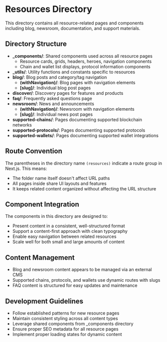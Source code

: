 # Resources Directory

This directory contains all resource-related pages and components including blog, newsroom, documentation, and support materials.

## Directory Structure

- **_components/**: Shared components used across all resource pages
  - Resource cards, grids, headers, heroes, navigation components
  - Chain and wallet list displays, protocol information components
- **_utils/**: Utility functions and constants specific to resources
- **blog/**: Blog posts and category/tag navigation
  - **(withNavigation)/**: Blog pages with navigation elements
  - **[slug]/**: Individual blog post pages
- **discover/**: Discovery pages for features and products
- **faq/**: Frequently asked questions page
- **newsroom/**: News and announcements
  - **(withNavigation)/**: Newsroom with navigation elements
  - **[slug]/**: Individual news post pages
- **supported-chains/**: Pages documenting supported blockchain networks
- **supported-protocols/**: Pages documenting supported protocols
- **supported-wallets/**: Pages documenting supported wallet integrations

## Route Convention

The parentheses in the directory name `(resources)` indicate a route group in Next.js. This means:
- The folder name itself doesn't affect URL paths
- All pages inside share UI layouts and features
- It keeps related content organized without affecting the URL structure

## Component Integration

The components in this directory are designed to:
- Present content in a consistent, well-structured format
- Support a content-first approach with clean typography
- Enable easy navigation between related resources
- Scale well for both small and large amounts of content

## Content Management

- Blog and newsroom content appears to be managed via an external CMS
- Supported chains, protocols, and wallets use dynamic routes with slugs
- FAQ content is structured for easy updates and maintenance

## Development Guidelines

- Follow established patterns for new resource pages
- Maintain consistent styling across all content types
- Leverage shared components from _components directory
- Ensure proper SEO metadata for all resource pages
- Implement proper loading states for dynamic content